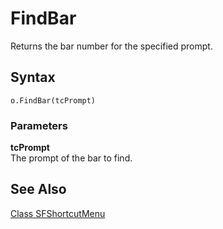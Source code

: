 ﻿# FindBar

Returns the bar number for the specified prompt.

## Syntax

```foxpro
o.FindBar(tcPrompt)
```

### Parameters

**tcPrompt**  
The prompt of the bar to find.

## See Also
[Class SFShortcutMenu](Class%20SFShortcutMenu.md)